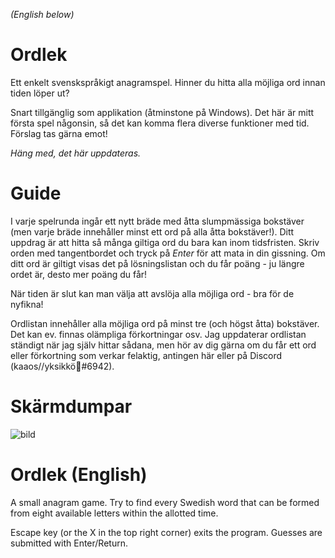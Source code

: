 *(English below)*
# Ordlek


Ett enkelt svenskspråkigt anagramspel. Hinner du hitta alla möjliga ord innan tiden löper ut?

Snart tillgänglig som applikation (åtminstone på Windows). Det här är mitt första spel någonsin, så det kan komma flera diverse funktioner med tid. Förslag tas gärna emot! 

*Häng med, det här uppdateras.*

# Guide

I varje spelrunda ingår ett nytt bräde med åtta slumpmässiga bokstäver (men varje bräde innehåller minst ett ord på alla åtta bokstäver!). Ditt uppdrag är att hitta så många giltiga ord du bara kan inom tidsfristen. Skriv orden med tangentbordet och tryck på *Enter* för att mata in din gissning. Om ditt ord är giltigt visas det på lösningslistan och du får poäng - ju längre ordet är, desto mer poäng du får! 

När tiden är slut kan man välja att avslöja alla möjliga ord - bra för de nyfikna!

Ordlistan innehåller alla möjliga ord på minst tre (och högst åtta) bokstäver. Det kan ev. finnas olämpliga förkortningar osv. Jag uppdaterar ordlistan ständigt när jag själv hittar sådana, men hör av dig gärna om du får ett ord eller förkortning som verkar felaktig, antingen här eller på Discord (kaaos//yksikkö🌄#6942).


# Skärmdumpar
![bild](https://github.com/crbjo1992/Ordlek/assets/102164892/3ea59705-6156-4cca-8bb6-dc5263f997ed)


# Ordlek (English)


A small anagram game. Try to find every Swedish word that can be formed from eight available letters within the allotted time.



Escape key (or the X in the top right corner) exits the program. Guesses are submitted with Enter/Return.
